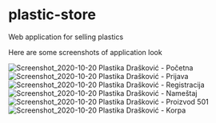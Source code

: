 # plastic-store
Web application for selling plastics

Here are some screenshots of application look

![Screenshot_2020-10-20 Plastika Drašković - Početna](https://user-images.githubusercontent.com/53351417/96629016-4e116000-1313-11eb-95b1-79ff75fa9ed6.jpg)
![Screenshot_2020-10-20 Plastika Drašković - Prijava](https://user-images.githubusercontent.com/53351417/96629205-96308280-1313-11eb-9333-675b24489068.png)
![Screenshot_2020-10-20 Plastika Drašković - Registracija](https://user-images.githubusercontent.com/53351417/96629231-a183ae00-1313-11eb-8821-8f359e813a8a.png)
![Screenshot_2020-10-20 Plastika Drašković - Nameštaj](https://user-images.githubusercontent.com/53351417/96629254-a8122580-1313-11eb-9e0d-6f52a01fa5ef.png)
![Screenshot_2020-10-20 Plastika Drašković - Proizvod 501](https://user-images.githubusercontent.com/53351417/96629267-aea09d00-1313-11eb-9988-007e59094f36.png)
![Screenshot_2020-10-20 Plastika Drašković - Korpa](https://user-images.githubusercontent.com/53351417/96629296-b82a0500-1313-11eb-80e9-68cef98ecbcb.png)

